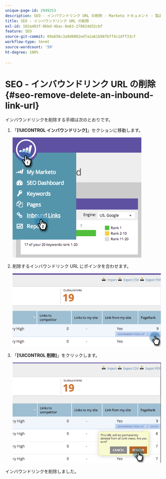 ```yaml
---
unique-page-id: 2949253
description: SEO - インバウンドリンク URL の削除 - Marketo ドキュメント - 製品ドキュメント
title: SEO - インバウンドリンク URL の削除
exl-id: 102a483f-0bbd-4bac-8e63-278024d32cbf
feature: SEO
source-git-commit: 09a656c3a0d0002edfa1a61b987bff4c1dff33cf
workflow-type: tm+mt
source-wordcount: '59'
ht-degree: 100%

---
```


# SEO - インバウンドリンク URL の削除 {#seo-remove-delete-an-inbound-link-url}

インバウンドリンクを削除する手順は次のとおりです。

1. 「**[!UICONTROL インバウンドリンク]**」セクションに移動します。

   ![](assets/image2014-9-18-13-3a47-3a3.png)

1. 削除するインバウンドリンク URL にポインタを合わせます。

   ![](assets/image2014-9-18-13-3a49-3a34.png)

1. 「**[!UICONTROL 削除]**」をクリックします。

   ![](assets/image2014-9-18-13-3a49-3a44.png)

インバウンドリンクを削除しました。
